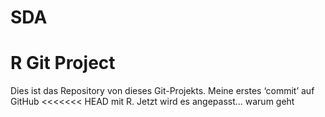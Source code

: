 # SDA
# R Git Project
Dies ist das Repository von
dieses Git-Projekts.
Meine erstes ‘commit’ auf GitHub
<<<<<<< HEAD
mit R. Jetzt wird es angepasst...
warum geht